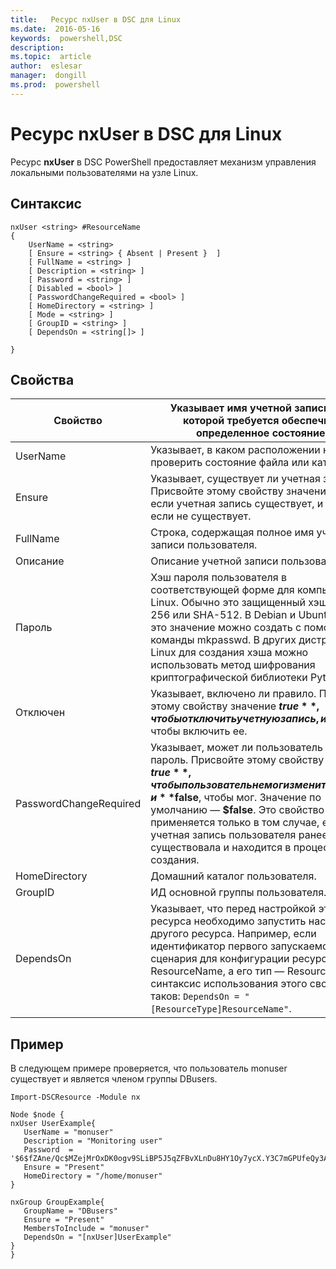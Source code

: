 ```yaml
---
title:   Ресурс nxUser в DSC для Linux
ms.date:  2016-05-16
keywords:  powershell,DSC
description:  
ms.topic:  article
author:  eslesar
manager:  dongill
ms.prod:  powershell
---
```


# Ресурс nxUser в DSC для Linux

Ресурс **nxUser** в DSC PowerShell предоставляет механизм управления локальными пользователями на узле Linux.

## Синтаксис

```
nxUser <string> #ResourceName
{
    UserName = <string>
    [ Ensure = <string> { Absent | Present }  ]
    [ FullName = <string> ]
    [ Description = <string> ]
    [ Password = <string> ]
    [ Disabled = <bool> ]
    [ PasswordChangeRequired = <bool> ]
    [ HomeDirectory = <string> ]
    [ Mode = <string> ]
    [ GroupID = <string> ]
    [ DependsOn = <string[]> ]

}
```

## Свойства

|  Свойство |  Указывает имя учетной записи, для которой требуется обеспечить определенное состояние. | 
|---|---|
| UserName| Указывает, в каком расположении нужно проверить состояние файла или каталога.| 
| Ensure| Указывает, существует ли учетная запись. Присвойте этому свойству значение Present, если учетная запись существует, и Absent, если не существует.| 
| FullName| Строка, содержащая полное имя учетной записи пользователя.| 
| Описание| Описание учетной записи пользователя.| 
| Пароль| Хэш пароля пользователя в соответствующей форме для компьютера с Linux. Обычно это защищенный хэш SHA-256 или SHA-512. В Debian и Ubuntu Linux это значение можно создать с помощью команды mkpasswd. В других дистрибутивах Linux для создания хэша можно использовать метод шифрования криптографической библиотеки Python.| 
| Отключен| Указывает, включено ли правило. Присвойте этому свойству значение **$true**, чтобы отключить учетную запись, и **$false**, чтобы включить ее.| 
| PasswordChangeRequired| Указывает, может ли пользователь изменить пароль. Присвойте этому свойству значение **$true**, чтобы пользователь не мог изменить пароль, и **$false**, чтобы мог. Значение по умолчанию — **$false**. Это свойство применяется только в том случае, если учетная запись пользователя ранее не существовала и находится в процессе создания.| 
| HomeDirectory| Домашний каталог пользователя.| 
| GroupID| ИД основной группы пользователя.| 
| DependsOn | Указывает, что перед настройкой этого ресурса необходимо запустить настройку другого ресурса. Например, если идентификатор первого запускаемого блока сценария для конфигурации ресурса — ResourceName, а его тип — ResourceType, то синтаксис использования этого свойства таков: `DependsOn = "[ResourceType]ResourceName"`.| 

## Пример

В следующем примере проверяется, что пользователь monuser существует и является членом группы DBusers.

```
Import-DSCResource -Module nx 

Node $node {
nxUser UserExample{
   UserName = "monuser"
   Description = "Monitoring user"
   Password  =    '$6$fZAne/Qc$MZejMrOxDK0ogv9SLiBP5J5qZFBvXLnDu8HY1Oy7ycX.Y3C7mGPUfeQy3A82ev3zIabhDQnj2ayeuGn02CqE/0'
   Ensure = "Present"
   HomeDirectory = "/home/monuser"
}
 
nxGroup GroupExample{
   GroupName = "DBusers"
   Ensure = "Present"
   MembersToInclude = "monuser"
   DependsOn = "[nxUser]UserExample"            
}
}
```



<!--HONumber=May16_HO3-->


